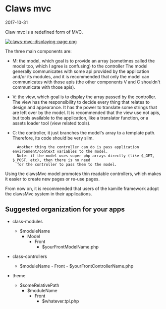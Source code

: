 Claws mvc
===============
2017-10-31



Claw mvc is a redefined form of MVC.

[![claws-mvc-displaying-page.png](https://s19.postimg.org/d2wzewzwz/claws-mvc-displaying-page.png)](https://postimg.org/image/a8tu1gxqn/)


The three main components are:

- M: the model, which goal is to provide an array (sometimes called the model too, which I agree is confusing) to the controller
        The model generally communicates with some api provided by the application and/or its modules,
        and it is recommended that only the model can communicates with those apis (the other components V and C 
        shouldn't communicate with those apis).
- V: the view, which goal is to display the array passed by the controller.
        The view has the responsibility to decide every thing that relates to design and appearance.
        It has the power to translate some strings that are left over by the model.
        It is recommended that the view use not apis, but tools available to the application, like
        a translator function, or a assets loader tool (view related tools).
- C: the controller, it just branches the model's array to a template path.
        Therefore, its code should be very slim.
        
        Another thing the controller can do is pass application environment/context variables to the model.
        Note: if the model uses super php arrays directly (like $_GET, $_POST, etc), then there is no need
        for the controller to pass them to the model.
         
        
        
        
        
Using the clawsMvc model promotes thin readable controllers, which makes it easier to create new pages or re-use pages.
                 
From now on, it is recommended that users of the kamille framework adopt the clawsMvc system in their applications.                
        
        

Suggested organization for your apps
----------------------------------------

- class-modules
    - $moduleName
        - Model
            - Front
                - $yourFrontModelName.php
                
- class-controllers
    - $moduleName
            - Front
                - $yourFrontControllerName.php
                
- theme
    - $someRelativePath
        - $moduleName                
            - Front                
                - $whatever.tpl.php                
                
